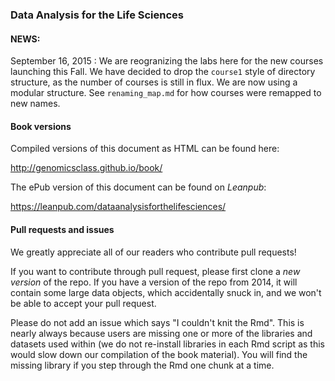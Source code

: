 ### Data Analysis for the Life Sciences

#### NEWS:

September 16, 2015 : We are reogranizing the labs here for the new courses launching this Fall.
We have decided to drop the `course1` style of directory structure, as the number of courses
is still in flux. We are now using a modular structure. See `renaming_map.md` for how courses
were remapped to new names.

#### Book versions

Compiled versions of this document as HTML can be found here:

http://genomicsclass.github.io/book/

The ePub version of this document can be found on *Leanpub*:

https://leanpub.com/dataanalysisforthelifesciences/

#### Pull requests and issues

We greatly appreciate all of our readers who contribute pull requests!

If you want to contribute through pull request, please first clone a *new version* of the repo. If you have a version of the repo from 2014, it will contain some large data objects, which accidentally snuck in, and we won't be able to accept your pull request.

Please do not add an issue which says "I couldn't knit the Rmd". This is nearly always because users are missing one or more of the libraries and datasets used within (we do not re-install libraries in each Rmd script as this would slow down our compilation of the book material). You will find the missing library if you step through the Rmd one chunk at a time.
